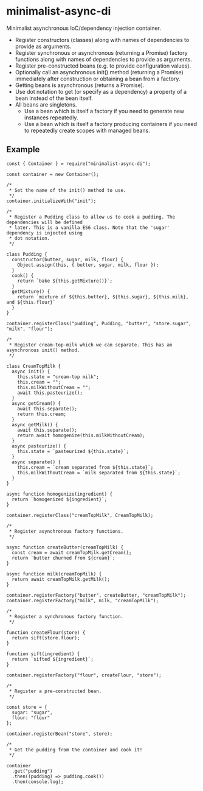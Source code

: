 # minimalist-async-di

Minimalist asynchronous IoC/dependency injection container.

 * Register constructors (classes) along with names of dependencies to provide as arguments.
 * Register synchronous or asynchronous (returning a Promise) factory functions along with names of dependencies to provide as arguments.
 * Register pre-constructed beans (e.g. to provide configuration values).
 * Optionally call an asynchronous init() method (returning a Promise) immediately after construction or obtaining a bean from a factory.
 * Getting beans is asynchronous (returns a Promise).
 * Use dot notation to get (or specify as a dependency) a property of a bean instead of the bean itself.
 * All beans are singletons.
   * Use a bean which is itself a factory if you need to generate new instances repeatedly.
   * Use a bean which is itself a factory producing containers if you need to repeatedly create scopes with managed beans.

## Example

```
const { Container } = require("minimalist-async-di");

const container = new Container();

/*
 * Set the name of the init() method to use.
 */
container.initializeWith("init");

/*
 * Register a Pudding class to allow us to cook a pudding. The dependencies will be defined
 * later. This is a vanilla ES6 class. Note that the 'sugar' dependency is injected using
 * dot notation.
 */

class Pudding {
  constructor(butter, sugar, milk, flour) {
    Object.assign(this, { butter, sugar, milk, flour });
  }
  cook() {
    return `bake ${this.getMixture()}`;
  }
  getMixture() {
    return `mixture of ${this.butter}, ${this.sugar}, ${this.milk}, and ${this.flour}`
  }
}

container.registerClass("pudding", Pudding, "butter", "store.sugar", "milk", "flour");

/*
 * Register cream-top-milk which we can separate. This has an asynchronous init() method.
 */

class CreamTopMilk {
  async init() {
    this.state = "cream-top milk";
    this.cream = "";
    this.milkWithoutCream = "";
    await this.pasteurize();
  }
  async getCream() {
    await this.separate();
    return this.cream;
  }
  async getMilk() {
    await this.separate();
    return await homogenize(this.milkWithoutCream);
  }
  async pasteurize() {
    this.state = `pasteurized ${this.state}`;
  }
  async separate() {
    this.cream = `cream separated from ${this.state}`;
    this.milkWithoutCream = `milk separated from ${this.state}`;
  }
}

async function homogenize(ingredient) {
  return `homogenized ${ingredient}`;
}

container.registerClass("creamTopMilk", CreamTopMilk);

/*
 * Register asynchronous factory functions.
 */

async function createButter(creamTopMilk) {
  const cream = await creamTopMilk.getCream();
  return `butter churned from ${cream}`;
}

async function milk(creamTopMilk) {
  return await creamTopMilk.getMilk();
}

container.registerFactory("butter", createButter, "creamTopMilk");
container.registerFactory("milk", milk, "creamTopMilk");

/*
 * Register a synchronous factory function.
 */

function createFlour(store) {
  return sift(store.flour);
}

function sift(ingredient) {
  return `sifted ${ingredient}`;
}

container.registerFactory("flour", createFlour, "store");

/*
 * Register a pre-constructed bean.
 */

const store = {
  sugar: "sugar",
  flour: "flour"
};

container.registerBean("store", store);

/*
 * Get the pudding from the container and cook it!
 */

container
  .get("pudding")
  .then((pudding) => pudding.cook())
  .then(console.log);
```
